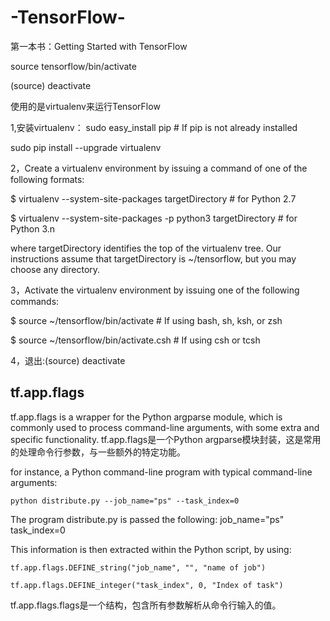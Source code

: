 # -TensorFlow-
第一本书：Getting Started with TensorFlow

source tensorflow/bin/activate   

(source) deactivate

使用的是virtualenv来运行TensorFlow

1,安装virtualenv：
sudo easy_install pip  # If pip is not already installed

sudo pip install --upgrade virtualenv

2，Create a virtualenv environment by issuing a command of one of the following formats:

 $ virtualenv --system-site-packages targetDirectory # for Python 2.7
 
 $ virtualenv --system-site-packages -p python3 targetDirectory # for Python 3.n
 
 where targetDirectory identifies the top of the virtualenv tree. Our instructions assume that targetDirectory is ~/tensorflow, but you may choose any directory.
 
3，Activate the virtualenv environment by issuing one of the following commands:

$ source ~/tensorflow/bin/activate      # If using bash, sh, ksh, or zsh

$ source ~/tensorflow/bin/activate.csh  # If using csh or tcsh 

4，退出:(source) deactivate 

## tf.app.flags
tf.app.flags is a wrapper for the Python argparse module, which is commonly used to process command-line arguments, with some extra and specific functionality.  tf.app.flags是一个Python argparse模块封装，这是常用的处理命令行参数，与一些额外的特定功能。

for instance, a Python command-line program with typical command-line arguments:

   `python distribute.py --job_name="ps" --task_index=0`

The program distribute.py is passed the following:  job_name="ps"   task_index=0

This information is then extracted within the Python script, by using:

   `tf.app.flags.DEFINE_string("job_name", "", "name of job")`
   
   `tf.app.flags.DEFINE_integer("task_index", 0, "Index of task")`

tf.app.flags.flags是一个结构，包含所有参数解析从命令行输入的值。

